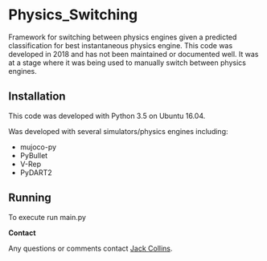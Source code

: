 # Physics_Switching
Framework for switching between physics engines given a predicted classification for best instantaneous physics engine. This code was developed in 2018 and has not been maintained or documented well. It was at a stage where it was being used to manually switch between physics engines. 

## Installation

This code was developed with Python 3.5 on Ubuntu 16.04.

Was developed with several simulators/physics engines including:
- mujoco-py
- PyBullet
- V-Rep
- PyDART2 

## Running

To execute run main.py

**Contact**

Any questions or comments contact [Jack Collins](mailto:jack@jacktcollins.com).
